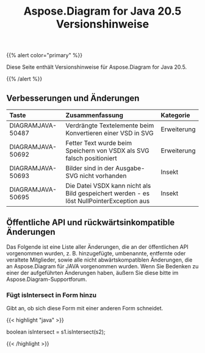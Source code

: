 ﻿---
title: Aspose.Diagram for Java 20.5 Versionshinweise
type: docs
weight: 30
url: /de/java/aspose-diagram-for-java-20-5-release-notes/
---
{{% alert color="primary" %}} 

Diese Seite enthält Versionshinweise für Aspose.Diagram for Java 20.5.

{{% /alert %}} 
## **Verbesserungen und Änderungen**

|**Taste**|**Zusammenfassung**|**Kategorie**|
|:- |:- |:- |
|DIAGRAMJAVA-50487|Verdrängte Textelemente beim Konvertieren einer VSD in SVG|Erweiterung|
|DIAGRAMJAVA-50692|Fetter Text wurde beim Speichern von VSDX als SVG falsch positioniert|Erweiterung|
|DIAGRAMJAVA-50693|Bilder sind in der Ausgabe-SVG nicht vorhanden|Insekt|
|DIAGRAMJAVA-50695|Die Datei VSDX kann nicht als Bild gespeichert werden - es löst NullPointerException aus|Insekt|
## **Öffentliche API und rückwärtsinkompatible Änderungen**
Das Folgende ist eine Liste aller Änderungen, die an der öffentlichen API vorgenommen wurden, z. B. hinzugefügte, umbenannte, entfernte oder veraltete Mitglieder, sowie alle nicht abwärtskompatiblen Änderungen, die an Aspose.Diagram für JAVA vorgenommen wurden. Wenn Sie Bedenken zu einer der aufgeführten Änderungen haben, äußern Sie diese bitte im Aspose.Diagram-Supportforum.
### **Fügt isIntersect in Form hinzu**
Gibt an, ob sich diese Form mit einer anderen Form schneidet.

{{< highlight "java" >}}

 boolean isIntersect = s1.isIntersect(s2);

{{< /highlight >}}
